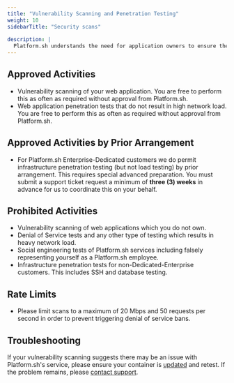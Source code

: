 ```yaml
---
title: "Vulnerability Scanning and Penetration Testing"
weight: 10
sidebarTitle: "Security scans"
 
description: |
  Platform.sh understands the need for application owners to ensure the integrity, and standards compliance, of their applications. Because there could be adverse impacts to other clients which would violate our terms of service, we only permit certain types of tests.
---
```


## Approved Activities

* Vulnerability scanning of your web application. You are free to perform this as often as required without approval from Platform.sh.
* Web application penetration tests that do not result in high network load.  You are free to perform this as often as required without approval from Platform.sh.

## Approved Activities by Prior Arrangement

* For Platform.sh Enterprise-Dedicated customers we do permit infrastructure penetration testing (but not load testing) by prior arrangement.  This requires special advanced preparation. You must submit a support ticket request a minimum of **three (3) weeks** in advance for us to coordinate this on your behalf.

## Prohibited Activities

* Vulnerability scanning of web applications which you do not own.
* Denial of Service tests and any other type of testing which results in heavy network load.
* Social engineering tests of Platform.sh services including falsely representing yourself as a Platform.sh employee.
* Infrastructure penetration tests for non-Dedicated-Enterprise customers. This includes SSH and database testing.

## Rate Limits

* Please limit scans to a maximum of 20 Mbps and 50 requests per second in order to prevent triggering denial of service bans.

## Troubleshooting

If your vulnerability scanning suggests there may be an issue with Platform.sh's service, please ensure your container is [updated](/security/updates.md) and retest. If the problem remains, please [contact support](/overview/getting-help.md).
